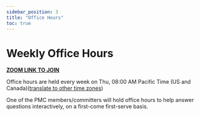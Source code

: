 ```yaml
---
sidebar_position: 3
title: "Office Hours"
toc: true
---
```


# Weekly Office Hours

**[ZOOM LINK TO JOIN](https://zoom.us/j/95710395048)**

Office hours are held every week on Thu, 08:00 AM Pacific Time (US and Canada)([translate to other time zones](https://www.worldtimebuddy.com/?qm=1&lid=5368361,2643743,1264527,1796236&h=5368361&date=2022-8-25&sln=8-9&hf=1))

One of the PMC members/committers will hold office hours to help answer questions interactively, on a first-come first-serve basis.
